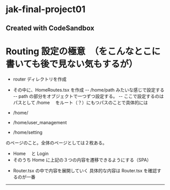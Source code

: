 # jak-final-project01

Created with CodeSandbox
---
# Routing 設定の極意　（をこんなとこに書いても後で見ない気もするが）

- router ディレクトリを作成
- その中に、HomeRoutes.tsx を作成
-- /home/path みたいな感じで設定する 
-- path の部分をオブジェクトで一つずつ設定する。
-- ここで設定するのはパスとして /home 　をルート（？）にもつパスのことで具体的には

- /home/
- /home/user_management
- /home/setting

のページのこと。全体のページとしては２枚ある。

- Home 　と Login
- そのうち Home に上記の３つの内容を遷移できるようにする（SPA）

* Router.tsx の中で内容を展開していく
  具体的な内容は Router.tsx を確認するのが一番
---
